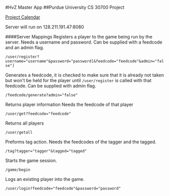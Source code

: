 #HvZ Master App
##Purdue University CS 30700 Project

[Project Calendar](https://www.google.com/calendar/embed?src=9nbo43qa79nmsmpnseo66n64oo%40group.calendar.google.com&ctz=America/New_York)

Server will run on 128.211.191.47:8080


####Server Mappings
Registers a player to the game being run by the server.
Needs a username and password.
Can be supplied with a feedcode and an admin flag.

`/user/register?username="username"&password="password[&feedcode="feedcode"&admin="false"]`

Generates a feedcode, it is checked to make sure that it is already not taken but won't be held for the player until `/user/register` is called with that feedcode.
Can be supplied with admin flag.

`/feedcode/generate?admin="false"`

Returns player information
Needs the feedcode of that player

`/user/get?feedcode="feedcode"`

Returns all players

`/user/getall`

Preforms tag action.
Needs the feedcodes of the tagger and the tagged.

`/tag?tagger="tagger"&tagged="tagged"`

Starts the game session.

`/game/begin`

Logs an existing player into the game.

`/user/login?feedcode="feedcode"&password="password"`
